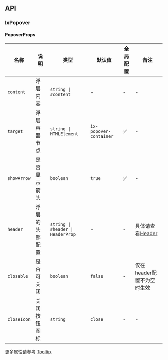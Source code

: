 ## API

### IxPopover

#### PopoverProps

| 名称 | 说明 | 类型  | 默认值 | 全局配置 | 备注 |
| --- | --- | --- | --- | --- | --- |
| `content` | 浮层内容 | `string \| #content` | - | - | - |
| `target` | 浮层容器节点 | `string \| HTMLElement` | `ix-popover-container` | ✅ | - |
| `showArrow` | 是否显示箭头 | `boolean` | `true` | ✅ | - |
| `header` | 浮层的头部配置 | `string \| #header \| HeaderProp` | - | - | 具体请查看[Header](/components/header/zh#HeaderProps) |
| `closable` | 是否可关闭 | `boolean` | `false` | - | 仅在header配置不为空时生效 |
| `closeIcon` | 关闭按钮图标 | `string` | `close` | - | - |

更多属性请参考 [Tooltip](/components/tooltip/zh#TooltipProps).
